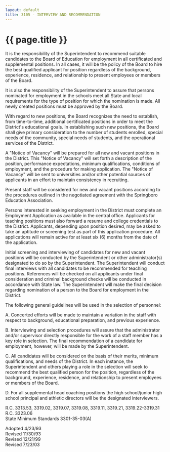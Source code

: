 ```yaml
---
layout: default
title: 3105 - INTERVIEW AND RECOMMENDATION
---
```


{{ page.title }}
================

It is the responsibility of the Superintendent to recommend suitable
candidates to the Board of Education for employment in all certificated
and supplemental positions. In all cases, it will be the policy of the
Board to hire the best qualified applicant for position regardless of
the background, experience, residence, and relationship to present
employees or members of the Board.

It is also the responsibility of the Superintendent to assure that
persons nominated for employment in the schools meet all State and local
requirements for the type of position for which the nomination is made.
All newly created positions must be approved by the Board.

With regard to new positions, the Board recognizes the need to
establish, from time-to-time, additional certificated positions in order
to meet the District's educational goals. In establishing such new
positions, the Board shall give primary consideration to the number of
students enrolled, special needs of the community, special needs of
students, and the operational services of the District.

A "Notice of Vacancy" will be prepared for all new and vacant positions
in the District. This "Notice of Vacancy" will set forth a description
of the position, performance expectations, minimum qualifications,
conditions of employment, and the procedure for making application. The
"Notice of Vacancy" will be sent to universities and/or other potential
sources of applicants in an effort to maintain consistency in
recruiting.

Present staff will be considered for new and vacant positions according
to the procedures outlined in the negotiated agreement with the
Springboro Education Association.

Persons interested in seeking employment in the District must complete
an Employment Application as available in the central office. Applicants
for teaching positions must also forward a resume and college
credentials to the District. Applicants, depending upon position
desired, may be asked to take an aptitude or screening test as part of
this application procedure. All applications will remain active for at
least six (6) months from the date of the application.

Initial screening and interviewing of candidates for new and vacant
positions will be conducted by the Superintendent or other
administrator(s) designated to do so by the Superintendent. The
Superintendent will conduct final interviews with all candidates to be
recommended for teaching positions. References will be checked on all
applicants under final consideration and criminal background checks will
be conducted in accordance with State law. The Superintendent will make
the final decision regarding nomination of a person to the Board for
employment in the District.

The following general guidelines will be used in the selection of
personnel:

A. Concerted efforts will be made to maintain a variation in the staff
with respect to background, educational preparation, and previous
experience.

B. Interviewing and selection procedures will assure that the
administrator and/or supervisor directly responsible for the work of a
staff member has a key role in selection. The final recommendation of a
candidate for employment, however, will be made by the Superintendent.

C. All candidates will be considered on the basis of their merits,
minimum qualifications, and needs of the District. In each instance, the
Superintendent and others playing a role in the selection will seek to
recommend the best qualified person for the position, regardless of the
background, experience, residence, and relationship to present employees
or members of the Board.

D. For all supplemental head coaching positions the high school/junior
high school principal and athletic directors will be the designated
interviewers.

R.C. 3313.53, 3319.02, 3319.07, 3319.08, 3319.11, 3319.21,
3319.22-3319.31\
 R.C. 3323.06\
 State Minimum Standards 3301-35-03(A)

Adopted 4/23/93\
 Revised 11/30/93\
 Revised 12/21/99\
 Revised 7/23/03
